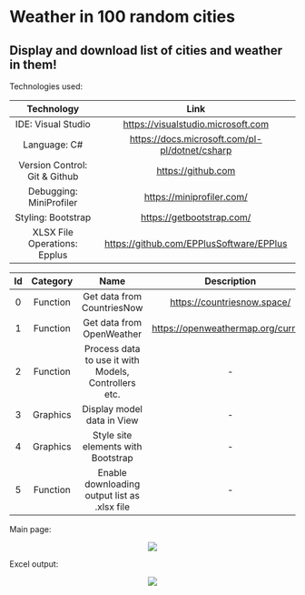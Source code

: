 # Weather in 100 random cities
## Display and download list of cities and weather in them!

Technologies used:

| Technology | Link |
| :---: | :---: |
| IDE: Visual Studio | https://visualstudio.microsoft.com |
| Language: C# | https://docs.microsoft.com/pl-pl/dotnet/csharp |
| Version Control: Git & Github | https://github.com |
| Debugging: MiniProfiler | https://miniprofiler.com/ |
| Styling: Bootstrap | https://getbootstrap.com/ |
| XLSX File Operations: Epplus | https://github.com/EPPlusSoftware/EPPlus |

| Id | Category | Name | Description |
| :---: | :---: | :---: | :---: |
| 0 | Function | Get data from CountriesNow | https://countriesnow.space/ |
| 1 | Function | Get data from OpenWeather| https://openweathermap.org/current |
| 2 | Function | Process data to use it with Models, Controllers etc. | - |
| 3 | Graphics | Display model data in View | - |
| 4 | Graphics | Style site elements with Bootstrap | - |
| 5 | Function | Enable downloading output list as .xlsx file | - |


Main page:
<p align="center">
  <kbd>
    <img src="/XLE_Task_MichałPiotrowski/Assets/Screenshots/mainpage_new.png">
  </kbd>
</p>
Excel output:
<p align="center">
  <kbd>
    <img src="/XLE_Task_MichałPiotrowski/Assets/Screenshots/exceldata.png">
  </kbd>
</p>
